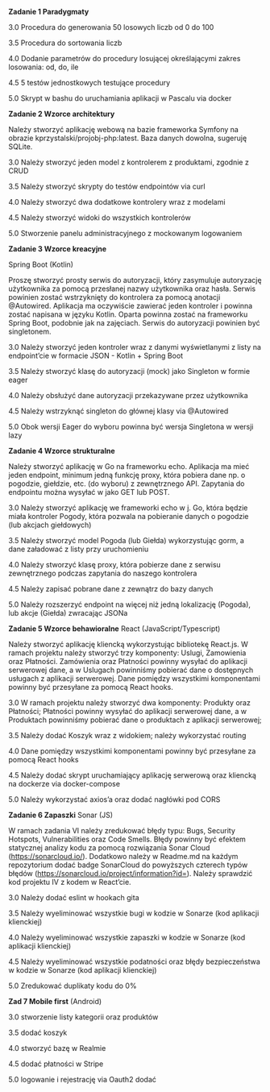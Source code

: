 **Zadanie 1 Paradygmaty**

3.0 Procedura do generowania 50 losowych liczb od 0 do 100

3.5 Procedura do sortowania liczb

4.0 Dodanie parametrów do procedury losującej określającymi zakres losowania: od, do, ile

4.5 5 testów jednostkowych testujące procedury

5.0 Skrypt w bashu do uruchamiania aplikacji w Pascalu via docker


**Zadanie 2 Wzorce architektury**

Należy stworzyć aplikację webową na bazie frameworka Symfony na obrazie kprzystalski/projobj-php:latest. Baza danych dowolna, sugeruję SQLite.

3.0 Należy stworzyć jeden model z kontrolerem z produktami, zgodnie z CRUD

3.5 Należy stworzyć skrypty do testów endpointów via curl

4.0 Należy stworzyć dwa dodatkowe kontrolery wraz z modelami

4.5 Należy stworzyć widoki do wszystkich kontrolerów

5.0 Stworzenie panelu administracyjnego z mockowanym logowaniem 


**Zadanie 3 Wzorce kreacyjne**

Spring Boot (Kotlin)

Proszę stworzyć prosty serwis do autoryzacji, który zasymuluje autoryzację użytkownika za pomocą przesłanej nazwy użytkownika oraz hasła. Serwis powinien zostać wstrzyknięty do kontrolera za pomocą anotacji @Autowired. Aplikacja ma oczywiście zawierać jeden kontroler i powinna zostać napisana w języku Kotlin. Oparta powinna zostać na frameworku Spring Boot, podobnie jak na zajęciach. Serwis do autoryzacji powinien być singletonem.

3.0 Należy stworzyć jeden kontroler wraz z danymi wyświetlanymi z listy na endpoint’cie w formacie JSON - Kotlin + Spring Boot

3.5 Należy stworzyć klasę do autoryzacji (mock) jako Singleton w formie eager

4.0 Należy obsłużyć dane autoryzacji przekazywane przez użytkownika

4.5 Należy wstrzyknąć singleton do głównej klasy via @Autowired

5.0 Obok wersji Eager do wyboru powinna być wersja Singletona w wersji lazy


**Zadanie 4 Wzorce strukturalne**

Należy stworzyć aplikację w Go na frameworku echo. Aplikacja ma mieć jeden endpoint, minimum jedną funkcję proxy, która pobiera dane np. o pogodzie, giełdzie, etc. (do wyboru) z zewnętrznego API. Zapytania do endpointu można wysyłać w jako GET lub POST.

3.0 Należy stworzyć aplikację we frameworki echo w j. Go, która będzie miała kontroler Pogody, która pozwala na pobieranie danych o pogodzie (lub akcjach giełdowych)

3.5 Należy stworzyć model Pogoda (lub Giełda) wykorzystując gorm, a dane załadować z listy przy uruchomieniu

4.0 Należy stworzyć klasę proxy, która pobierze dane z serwisu zewnętrznego podczas zapytania do naszego kontrolera

4.5 Należy zapisać pobrane dane z zewnątrz do bazy danych

5.0 Należy rozszerzyć endpoint na więcej niż jedną lokalizację (Pogoda), lub akcje (Giełda) zwracając JSONa


**Zadanie 5 Wzorce behawioralne**
React (JavaScript/Typescript)

Należy stworzyć aplikację kliencką wykorzystując bibliotekę React.js. W ramach projektu należy stworzyć trzy komponenty: Uslugi, Zamowienia oraz Płatności. Zamówienia oraz Płatności powinny wysyłać do aplikacji serwerowej dane, a w Uslugach powinniśmy pobierać dane o dostępnych usługach z aplikacji serwerowej. Dane pomiędzy wszystkimi komponentami powinny być przesyłane za pomocą React hooks.

3.0 W ramach projektu należy stworzyć dwa komponenty: Produkty oraz Płatności; Płatności powinny wysyłać do aplikacji serwerowej dane, a w Produktach powinniśmy pobierać dane o produktach z aplikacji serwerowej;

3.5 Należy dodać Koszyk wraz z widokiem; należy wykorzystać routing

4.0 Dane pomiędzy wszystkimi komponentami powinny być przesyłane za pomocą React hooks

4.5 Należy dodać skrypt uruchamiający aplikację serwerową oraz kliencką na dockerze via docker-compose

5.0 Należy wykorzystać axios’a oraz dodać nagłówki pod CORS


**Zadanie 6 Zapaszki**
Sonar (JS)

W ramach zadania VI należy zredukować błędy typu: Bugs, Security Hotspots, Vulnerabilities oraz Code Smells. Błędy powinny być efektem statycznej analizy kodu za pomocą rozwiązania Sonar Cloud (https://sonarcloud.io/). Dodatkowo należy w Readme.md na każdym repozytorium dodać badge SonarCloud do powyższych czterech typów błędów (https://sonarcloud.io/project/information?id=). Należy sprawdzić kod projektu IV z kodem w React’cie.

3.0 Należy dodać eslint w hookach gita

3.5 Należy wyeliminować wszystkie bugi w kodzie w Sonarze (kod aplikacji klienckiej)

4.0 Należy wyeliminować wszystkie zapaszki w kodzie w Sonarze (kod aplikacji klienckiej)

4.5 Należy wyeliminować wszystkie podatności oraz błędy bezpieczeństwa w kodzie w Sonarze (kod aplikacji klienckiej)

5.0 Zredukować duplikaty kodu do 0%


**Zad 7 Mobile first**
(Android)

3.0 stworzenie listy kategorii oraz produktów

3.5 dodać koszyk

4.0 stworzyć bazę w Realmie

4.5 dodać płatności w Stripe

5.0 logowanie i rejestrację via Oauth2 dodać

